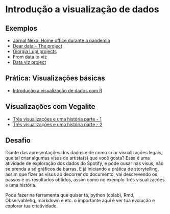 # Introdução a visualização de dados

## Exemplos
* [Jornal Nexo: Home office durante a pandemia](https://www.nexojornal.com.br/grafico/2020/07/16/O-home-office-no-Brasil-durante-a-pandemia-de-covid-19)
* [Dear data - The project](http://www.dear-data.com/theproject)
* [Giorgia Lupi projects](http://giorgialupi.com/)
* [From data to viz](https://www.data-to-viz.com/)
* [Data viz project](https://datavizproject.com/)

## Prática: Visualizações básicas
* [Introdução a visualização de dados com R](https://github.com/ivynasantino/data-viz/blob/master/1-intro/intro.Rmd)

## Visualizações com Vegalite
* [Três visualizações e uma história parte - 1](https://observablehq.com/@ivynasantino/tres-visualizacoes-e-uma-historia)
* [Três visualizações e uma história parte - 2](https://observablehq.com/@ivynasantino/quais-historias-contam-os-dados-do-spotify-para-lana-del-rey)

## Desafio
Diante das apresentações dos dados e de como criar visualizações legais, que tal criar algumas visus de artista(s) que você gosta? Essa é uma atividade de exploração dos dados do Spotify, e pode ousar nas visus, não se prenda a só gráficos de barras. E já iniciando a prática de storytelling, assim que fizer as visus ao decorrer do documento, vai descrevendo os passos e os resultados obtidos, assim como no exemplo Trẽs visualizações e uma história.

Pode fazer na ferramenta que quiser tá, python (colab), Rmd, Observablehq, markdown e etc. o importante aqui é ver tua evolução e explorar tua criatividade.
